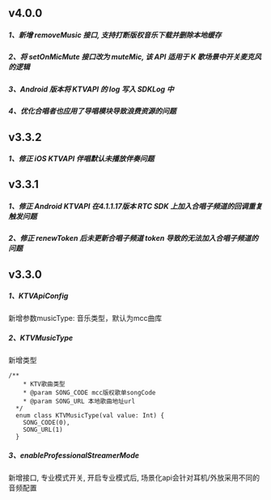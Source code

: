 ## v4.0.0

##### 1、新增 removeMusic 接口, 支持打断版权音乐下载并删除本地缓存

##### 2、将 setOnMicMute 接口改为 muteMic, 该 API 适用于 K 歌场景中开关麦克风的逻辑

##### 3、Android 版本将 KTVAPI 的 log 写入 SDKLog 中

##### 4、优化合唱者也应用了导唱模块导致浪费资源的问题


## v3.3.2

##### 1、修正 iOS KTVAPI 伴唱默认未播放伴奏问题



## v3.3.1

##### 1、修正 Android KTVAPI 在4.1.1.17版本 RTC SDK 上加入合唱子频道的回调重复触发问题

##### 2、修正 renewToken 后未更新合唱子频道 token 导致的无法加入合唱子频道的问题



## v3.3.0

##### 1、KTVApiConfig

新增参数musicType: 音乐类型，默认为mcc曲库

##### 2、KTVMusicType

新增类型

~~~
/**
	* KTV歌曲类型
	* @param SONG_CODE mcc版权歌单songCode
	* @param SONG_URL 本地歌曲地址url
  */
  enum class KTVMusicType(val value: Int) {
  	SONG_CODE(0),
  	SONG_URL(1)
  }
~~~

##### 3、enableProfessionalStreamerMode

新增接口, 专业模式开关, 开启专业模式后, 场景化api会针对耳机/外放采用不同的音频配置
